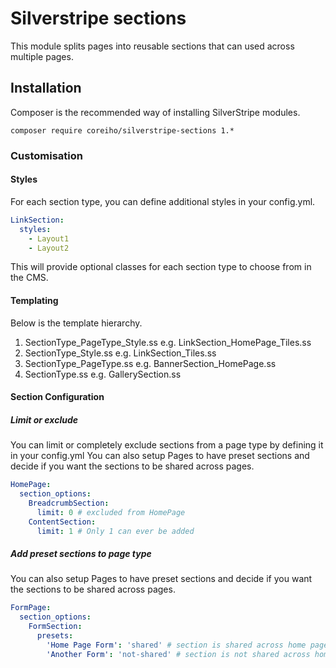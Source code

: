 # Silverstripe sections
This module splits pages into reusable sections that can used across multiple pages.

## Installation
Composer is the recommended way of installing SilverStripe modules.
```
composer require coreiho/silverstripe-sections 1.*
```

### Customisation
#### Styles
For each section type, you can define additional styles in your config.yml.
``` yml
LinkSection:
  styles:
    - Layout1
    - Layout2
```
This will provide optional classes for each section type to choose from in the CMS.

#### Templating
Below is the template hierarchy.

1. SectionType_PageType_Style.ss e.g. LinkSection_HomePage_Tiles.ss
2. SectionType_Style.ss  e.g. LinkSection_Tiles.ss
3. SectionType_PageType.ss e.g. BannerSection_HomePage.ss
4. SectionType.ss e.g. GallerySection.ss

#### Section Configuration

##### Limit or exclude
You can limit or completely exclude sections from a page type by defining it in your config.yml
You can also setup Pages to have preset sections and decide if you want the sections to be shared across pages.
``` yml
HomePage:
  section_options:
    BreadcrumbSection:
      limit: 0 # excluded from HomePage
    ContentSection:
      limit: 1 # Only 1 can ever be added
```

##### Add preset sections to page type
You can also setup Pages to have preset sections and decide if you want the sections to be shared across pages.

``` yml
FormPage:
  section_options:
    FormSection:
      presets:
        'Home Page Form': 'shared' # section is shared across home pages
        'Another Form': 'not-shared' # section is not shared across home pages
```
